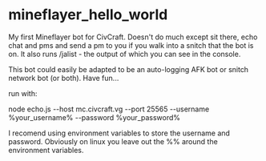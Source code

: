 # mineflayer_hello_world
My first Mineflayer bot for CivCraft. Doesn't do much except sit there, echo chat and pms and send a pm to you if you walk into a snitch that the bot is on. It also runs /jalist - the output of which you can see in the console.

This bot could easily be adapted to be an auto-logging AFK bot or snitch network bot (or both). Have fun...

run with:

node echo.js --host mc.civcraft.vg --port 25565 --username %your_username% --password %your_password%

I recomend using environment variables to store the username and password. Obviously on linux you leave out the %% around the environment variables.

